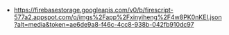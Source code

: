 - https://firebasestorage.googleapis.com/v0/b/firescript-577a2.appspot.com/o/imgs%2Fapp%2Fxinyiheng%2F4w8PK0nKEI.json?alt=media&token=ae6de9a8-f46c-4cc8-938b-042fb910dc97
